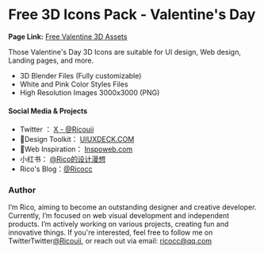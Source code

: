 

# Free 3D Icons Pack - Valentine's Day

**Page Link:** <a href="https://valentine.uiuxdeck.com/" target="_blank">Free Valentine 3D Assets</a>

Those Valentine's Day 3D Icons are suitable for UI design, Web design, Landing pages, and more.

- 3D Blender Files (Fully customizable) 
- White and Pink Color Styles Files 
- High Resolution Images 3000x3000 (PNG)



#### Social Media & Projects
- Twitter ：  <a href="https://x.com/ricouii" target="_blank">X - @Ricouii</a>
- 🎉Design Toolkit： <a href="https://uiuxdeck.com/?ref=valentine-github" target="_blank">UIUXDECK.COM</a>
- 🎨Web Inspiration： <a href="https://inspoweb.com/?ref=valentine-github" target="_blank">Inspoweb.com</a>
- 小红书：  <a href="https://www.xiaohongshu.com/user/profile/5f2b6903000000000101f51f" target="_blank">@Rico的设计漫想</a>
- Rico's Blog：<a href="https://blog.ricocc.com/?ref=valentine-github" target="_blank">@Ricocc</a>

### Author

I’m Rico, aiming to become an outstanding designer and creative developer. Currently, I’m focused on web visual development and independent products. I’m actively working on various projects, creating fun and innovative things. If you're interested, feel free to follow me on TwitterTwitter[@Ricouii](https://x.com/ricouii), or reach out via email: ricocc@qq.com